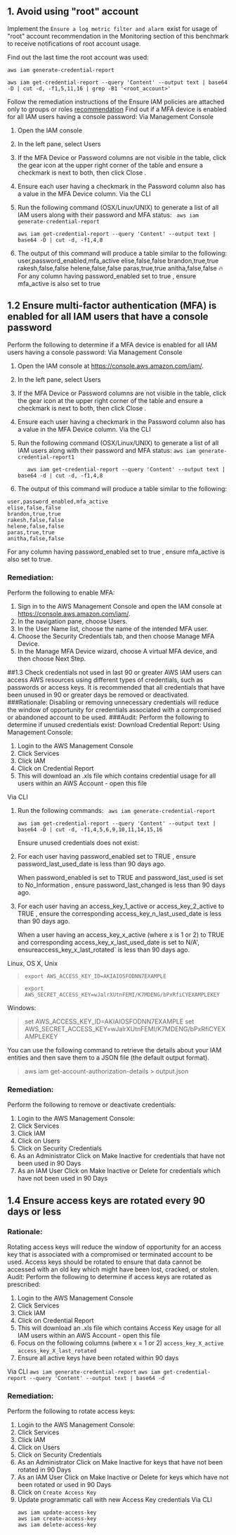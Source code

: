 ## 1. Avoid using "root" account
Implement the `Ensure a log metric filter and alarm `exist for usage of "root" account recommendation in the Monitoring section of this benchmark to receive notifications of root account usage.

Find out the last time the root account was used:

`aws iam generate-credential-report`

`aws iam get-credential-report --query 'Content' --output text | base64 -D | cut -d, -f1,5,11,16 | grep -B1 '<root_account>'`

Follow the remediation instructions of the Ensure IAM policies are attached only to groups or roles [recommendation](http://docs.aws.amazon.com/IAM/latest/UserGuide/best-practices.html)
Find out if a MFA device is enabled for all IAM users having a console password:
Via Management Console
1. Open the IAM console 
2. In the left pane, select Users
3. If the MFA Device or Password columns are not visible in the table, click the gear
icon at the upper right corner of the table and ensure a checkmark is next to both,
then click Close .
4. Ensure each user having a checkmark in the Password column also has a value in the
MFA Device column.
Via the CLI
5. Run the following command (OSX/Linux/UNIX) to generate a list of all IAM users along with their password and MFA status:
` aws iam generate-credential-report`

    `aws iam get-credential-report --query 'Content' --output text | base64 -D | cut -d, -f1,4,8`

6. The output of this command will produce a table similar to the following:
user,password_enabled,mfa_active
elise,false,false
brandon,true,true
rakesh,false,false
helene,false,false
paras,true,true
anitha,false,false
:fire: For any column having password_enabled set to true , ensure mfa_active is also set to true
## 1.2 Ensure multi-factor authentication (MFA) is enabled for all IAM users that have a console password
Perform the following to determine if a MFA device is enabled for all IAM users having a console password:
Via Management Console
1. Open the IAM console at https://console.aws.amazon.com/iam/.
2. In the left pane, select Users
3. If the MFA Device or Password columns are not visible in the table, click the gear
icon at the upper right corner of the table and ensure a checkmark is next to both,
then click Close .
4. Ensure each user having a checkmark in the Password column also has a value in the
MFA Device column.
Via the CLI
1. Run the following command (OSX/Linux/UNIX) to generate a list of all IAM users along with their password and MFA status:
    `aws iam generate-credential-report1`

    `   aws iam get-credential-report --query 'Content' --output text | base64 -d | cut -d, -f1,4,8`

2. The output of this command will produce a table similar to the following:
```
user,password_enabled,mfa_active
elise,false,false
brandon,true,true
rakesh,false,false
helene,false,false
paras,true,true
anitha,false,false
```
For any column having password_enabled set to true , ensure mfa_active is also set to true.
### Remediation:
Perform the following to enable MFA:
1. Sign in to the AWS Management Console and open the IAM console at https://console.aws.amazon.com/iam/.
2. In the navigation pane, choose Users.
3. In the User Name list, choose the name of the intended MFA user.
4. Choose the Security Credentials tab, and then choose Manage MFA Device.
5. In the Manage MFA Device wizard, choose A virtual MFA device, and then choose
Next Step.

##1.3  Check credentials not used in last 90 or greater
AWS IAM users can access AWS resources using different types of credentials, such as passwords or access keys. It is recommended that all credentials that have been unused in 90 or greater days be removed or deactivated.
###Rationale:
Disabling or removing unnecessary credentials will reduce the window of opportunity for credentials associated with a compromised or abandoned account to be used.
###Audit:
Perform the following to determine if unused credentials exist:
Download Credential Report:
Using Management Console:
1. Login to the AWS Management Console
2. Click Services
3. Click IAM
4. Click on Credential Report
5. This will download an .xls file which contains credential usage for all users within an AWS Account - open this file

Via CLI
1. Run the following commands:
   ` aws iam generate-credential-report`

    `aws iam get-credential-report --query 'Content' --output text | base64 -D | cut -d, -f1,4,5,6,9,10,11,14,15,16`

    Ensure unused credentials does not exist:
2. For each user having password_enabled set to TRUE , ensure password_last_used_date is less than 90 days ago.

    When password_enabled is set to TRUE and password_last_used is set to No_Information , ensure password_last_changed is less than 90 days ago.
3. For each user having an access_key_1_active or access_key_2_active to TRUE , ensure the corresponding access_key_n_last_used_date is less than 90 days ago.

    When a user having an access_key_x_active (where x is 1 or 2) to TRUE and corresponding access_key_x_last_used_date is set to N/A', ensureaccess_key_x_last_rotated` is less than 90 days ago.



Linux, OS X, Unix
> `export AWS_ACCESS_KEY_ID=AKIAIOSFODNN7EXAMPLE`

> `export AWS_SECRET_ACCESS_KEY=wJalrXUtnFEMI/K7MDENG/bPxRfiCYEXAMPLEKEY`

Windows:
> set AWS_ACCESS_KEY_ID=AKIAIOSFODNN7EXAMPLE
> set AWS_SECRET_ACCESS_KEY=wJalrXUtnFEMI/K7MDENG/bPxRfiCYEXAMPLEKEY

You can use the following command to retrieve the details about your IAM entities and then save them to a JSON file (the default output format).

> aws iam get-account-authorization-details > output.json
### Remediation:
Perform the following to remove or deactivate credentials:
1. Login to the AWS Management Console:
2. Click Services
3. Click IAM
4. Click on Users
5. Click on Security Credentials
6. As an Administrator
Click on Make Inactive for credentials that have not been used in 90 Days
7. As an IAM User
Click on Make Inactive or Delete for credentials which have not been used in 90 Days
## 1.4 Ensure access keys are rotated every 90 days or less
### Rationale:
Rotating access keys will reduce the window of opportunity for an access key that is associated with a compromised or terminated account to be used.
Access keys should be rotated to ensure that data cannot be accessed with an old key which might have been lost, cracked, or stolen.
Audit:
Perform the following to determine if access keys are rotated as prescribed:
1. Login to the AWS Management Console
2. Click Services
3. Click IAM
4. Click on Credential Report
5. This will download an .xls file which contains Access Key usage for all IAM users within an AWS Account - open this file
6. Focus on the following columns (where x = 1 or 2)
`access_key_X_active`
`access_key_X_last_rotated`
7. Ensure all active keys have been rotated within 90 days 

Via CLI
`aws iam generate-credential-report`
`aws iam get-credential-report --query 'Content' --output text | base64 -d`
### Remediation:
Perform the following to rotate access keys:
1. Login to the AWS Management Console:
2. Click Services
3. Click IAM
4. Click on Users
5. Click on Security Credentials
6. As an Administrator
    Click on Make Inactive for keys that have not been rotated in 90 Days
7. As an IAM User
    Click on Make Inactive or Delete for keys which have not been rotated or used in 90 Days
8. Click on `Create Access Key`
9. Update programmatic call with new Access Key credentials
Via CLI
    ```
    aws iam update-access-key
    aws iam create-access-key
    aws iam delete-access-key
    ```